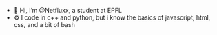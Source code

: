 - 👋 Hi, I’m @Netfluxx, a student at EPFL
- ⚙️ I code in c++ and python, but i know the basics of javascript, html, css, and a bit of bash

<!---
Netfluxx/Netfluxx is a ✨ special ✨ repository because its `README.md` (this file) appears on your GitHub profile.
You can click the Preview link to take a look at your changes.
--->

